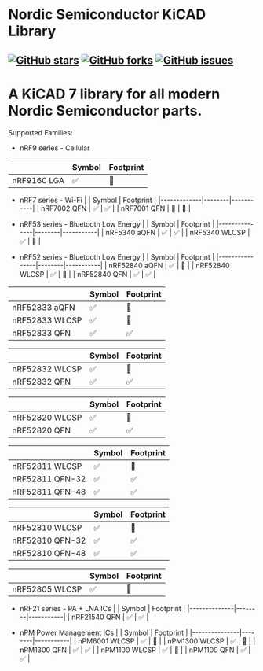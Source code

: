 # Nordic Semiconductor KiCAD Library

[![GitHub stars](https://img.shields.io/github/stars/hlord2000/nordic-lib-kicad)](https://github.com/hlord2000/nordic-lib-kicad/stargazers)
[![GitHub forks](https://img.shields.io/github/forks/hlord2000/nordic-lib-kicad)](https://github.com/hlord2000/nordic-lib-kicad/network)
[![GitHub issues](https://img.shields.io/github/issues/hlord2000/nordic-lib-kicad)](https://github.com/hlord2000/nordic-lib-kicad/issues)
---
# A KiCAD 7 library for all modern Nordic Semiconductor parts.
Supported Families:
 * nRF9 series - Cellular

|             | Symbol | Footprint |
|-------------|--------|-----------|
| nRF9160 LGA | ✅     |  🚧       |

 * nRF7 series - Wi-Fi
|             | Symbol | Footprint |
|-------------|--------|-----------|
| nRF7002 QFN | ✅     | ✅        |
| nRF7001 QFN | 🚧     | 🚧        |

 * nRF53 series - Bluetooth Low Energy
|               | Symbol | Footprint |
|---------------|--------|-----------|
| nRF5340 aQFN  | ✅     | ✅        |
| nRF5340 WLCSP | ✅     | 🚧        |

 * nRF52 series - Bluetooth Low Energy
|                | Symbol | Footprint |
|----------------|--------|-----------|
| nRF52840 aQFN  | ✅     | 🚧       |
| nRF52840 WLCSP | ✅     | 🚧       |
| nRF52840 QFN   | ✅     | ✅       |

|                | Symbol | Footprint |
|----------------|--------|-----------|
| nRF52833 aQFN  | ✅     | 🚧        |
| nRF52833 WLCSP | ✅     | 🚧        |
| nRF52833 QFN   | ✅     | ✅        |

|                | Symbol | Footprint |
|----------------|--------|-----------|
| nRF52832 WLCSP | ✅     | 🚧        |
| nRF52832 QFN   | ✅     | ✅        |

|                | Symbol | Footprint |
|----------------|--------|-----------|
| nRF52820 WLCSP | ✅     | 🚧        |
| nRF52820 QFN   | ✅     | ✅        |

|                 | Symbol | Footprint |
|-----------------|--------|-----------|
| nRF52811 WLCSP  | ✅     | 🚧        |
| nRF52811 QFN-32 | ✅     | ✅        |
| nRF52811 QFN-48 | ✅     | ✅        |

|                 | Symbol | Footprint |
|-----------------|--------|-----------|
| nRF52810 WLCSP  | ✅     | 🚧        |
| nRF52810 QFN-32 | ✅     | ✅        |
| nRF52810 QFN-48 | ✅     | ✅        |

|                | Symbol | Footprint |
|----------------|--------|-----------|
| nRF52805 WLCSP | ✅     | 🚧        |

 * nRF21 series - PA + LNA ICs
|              | Symbol | Footprint |
|--------------|--------|-----------|
| nRF21540 QFN | ✅     | ✅        |

 * nPM Power Management ICs
|               | Symbol | Footprint |
|---------------|--------|-----------|
| nPM6001 WLCSP | ✅     | 🚧        |
| nPM1300 WLCSP | ✅     | 🚧        |
| nPM1300 QFN   | ✅     | ✅        |
| nPM1100 WLCSP | ✅     | 🚧        |
| nPM1100 QFN   | ✅     | ✅        |
